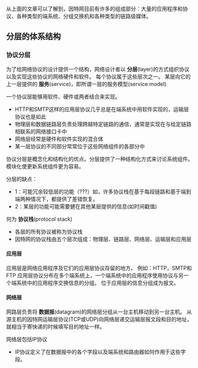 从上面的文章可以了解到，因特网目前有许多的组成部分：大量的应用程序和协议、各种类型的端系统、分组交换机和各种类型的链路级媒体。

## 分层的体系结构
### 协议分层
为了给网络协议的设计提供一个结构，网络设计者以 **分层**(layer)的方式组织协议以及实现这些协议的网络硬件和软件。
每个协议属于这些层次之一。
某层向它的上一层提供的 **服务**(service)，即所谓一层的服务模型(service model)

一个协议层能够用软件、硬件或两者结合来实现。
  - HTTP和SMTP这样的应用层协议几乎总是在端系统中用软件实现的，运输层协议也是如此
  - 物理层和数据链路层负责处理跨越特定链路的通信，通常是实现在与给定链路相联系的网络接口卡中
  - 网络层经常是硬件和软件实现的混合体
  - 某一层协议的不同部分常常位于这些网络组件的各部分中

协议分层是概念化和结构化的优点。分层提供了一种结构化方式来讨论系统组件。模块化使更新系统组件更为容易。

分层的缺点：
  - 1：可能冗余较低层的功能（???）如，许多协议栈在基于每段链路和基于端到端两种情况下，都提供了差错恢复。
  - 2：某层的功能可能需要健在其他某层提供的信息(如时间戳值)

何为 **协议栈**(protocol stack)
  - 各层的所有协议被称为协议栈
  - 因特网的协议栈由五个层次组成：物理层、链路层、网络层、运输层和应用层

####  应用层
应用层是网络应用程序及它们的应用层协议存留的地方。
例如：HTTP，SMTP和FTP
应用层协议分布在多个端系统上，一个端系统中的应用程序使用协议与另一个端系统中的应用程序交换信息的分组。
位于应用层的信息分组成为报文。

#### 网络层
网路层负责将 **数据报**(datagram)的网络层分组从一台主机移动到另一台主机。
从源主机的因特网运输层协议(TCP或UDP)向网络层递交运输层报文段和目的地址，就相当于寄快递的时候填写目的地址一样。

网络层包括IP协议
  - IP协议定义了在数据报中的各个字段以及端系统和路由器如何作用于这些字段。
